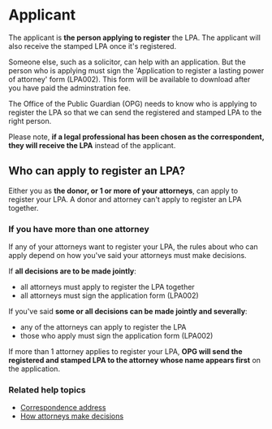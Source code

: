 # Applicant

The applicant is **the person applying to register** the LPA. The applicant will also receive the stamped LPA once it's registered.

Someone else, such as a solicitor, can help with an application. But the person who is applying must sign the 'Application to register a lasting power of attorney' form (LPA002). This form will be available to download after you have paid the adminstration fee.

The Office of the Public Guardian (OPG) needs to know who is applying to register the LPA so that we can send the registered and stamped LPA to the right person.

Please note, **if a legal professional has been chosen as the correspondent, they will receive the LPA** instead of the applicant.

## Who can apply to register an LPA?
Either you as **the donor, or 1 or more of your attorneys**, can apply to register your LPA. A donor and attorney can't apply to register an LPA together.

### If you have more than one attorney
If any of your attorneys want to register your LPA, the rules about who can apply depend on how you've said your attorneys must make decisions.

If **all decisions are to be made jointly**:

* all attorneys must apply to register the LPA together
* all attorneys must sign the application form (LPA002)

If you've said **some or all decisions can be made jointly and severally**:

* any of the attorneys can apply to register the LPA
* those who apply must sign the application form (LPA002)

If more than 1 attorney applies to register your LPA, **OPG will send the registered and stamped LPA to the attorney whose name appears first** on the application.

### Related help topics
* [Correspondence address](/help/#topic-correspondence-address)
* [How attorneys make decisions](/help/#topic-how-attorneys-make-decisions)
